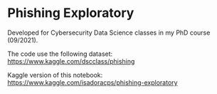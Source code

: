 # Phishing Exploratory

Developed for Cybersecurity Data Science classes in my PhD course (09/2021).

The code use the following dataset: https://www.kaggle.com/dscclass/phishing

Kaggle version of this notebook: https://www.kaggle.com/isadoracps/phishing-exploratory
